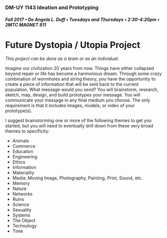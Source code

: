 ### DM-UY 1143 Ideation and Prototyping
##### Fall 2017 • De Angela L. Duff • Tuesdays and Thursdays • 2:30-4:20pm • 2MTC MAGNET 811

# Future Dystopia / Utopia Project


_This project can be done as a team or as an individual._

Imagine our civilization 20 years from now. Things have either collapsed beyond repair or life has become a harmonious dream. Through some crazy combination of wormholes and string theory, you have the opportunity to create a piece of information that will be sent back to the current population. What message would you send? You will brainstorm, research, sketch, map, design, and build prototypes your message. You will communicate your message in any final medium you choose. The only requirement is that it includes images, models, or video of your prototype(s).

I suggest brainstorming one or more of the following themes to get you started, but you will need to eventually drill down from these very broad themes to specificity:

*   Animals
*   Commerce
*   Education
*   Engineering
*   Ethics
*   Information
*   Materiality
*   Media: Moving Image, Photography, Painting, Print, Sound, etc.
*   Memory
*   Nature
*   Networks
*   Ruins
*   Science
*   Sexuality
*   Systems
*   The Object
*   Technology
*   Time
